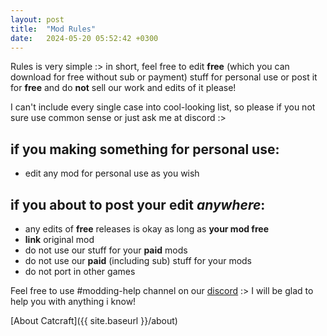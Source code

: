 ```yaml
---
layout: post
title:  "Mod Rules"
date:   2024-05-20 05:52:42 +0300
---
```


Rules is very simple :> in short, feel free to edit **free** (which you can download for free without sub or payment) stuff for personal use or post it for **free** and do **not** sell our work and edits of it please!

I can't include every single case into cool-looking list, so please if you not sure use common sense or just ask me at discord :>

## if you making something for personal use:
- edit any mod for personal use as you wish

## if you about to post your edit *anywhere*:

- any edits of **free** releases is okay as long as **your mod free**
- **link** original mod
- do not use our stuff for your **paid** mods
- do not use our **paid** (including sub) stuff for your mods
- do not port in other games

Feel free to use #modding-help channel on our [discord] :> I will be glad to help you with anything i know!

[About Catcraft]({{ site.baseurl }}/about)

[Discord]: (https://discord.gg/yPbUXazxQ3)